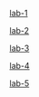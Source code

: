 [lab-1](https://github.com/srk1679/AIML_LAB/blob/main/LAB01%20(1).ipynb)

[lab-2](https://github.com/srk1679/AIML_LAB/blob/main/lab02.ipynb)

[lab-3](https://github.com/srk1679/AIML_LAB/blob/main/Lab03.ipynb)

[lab-4](https://github.com/srk1679/AIML_LAB/blob/main/Lab04.ipynb)

[lab-5](https://github.com/srk1679/AIML_LAB/blob/main/Lab05.ipynb)



